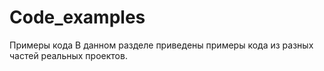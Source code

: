# Code_examples
Примеры кода
В данном разделе приведены примеры кода из разных частей реальных проектов.
